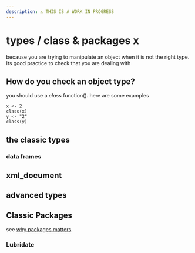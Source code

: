 ```yaml
---
description: ⚠️ THIS IS A WORK IN PROGRESS
---
```


# types / class & packages x

because you are trying to manipulate an object when it is not the right type. Its good practice to check that you are dealing with

## How do you check an object type?

 you should use a _class_ function\(\). here are some examples

```text
x <- 2
class(x)
y <- "2"
class(y)
```

## the classic types

### data frames



## xml\_document

## advanced types

## Classic Packages

see [why packages matters](../r-intro.md#there-is-a-package-for-that)

### Lubridate







